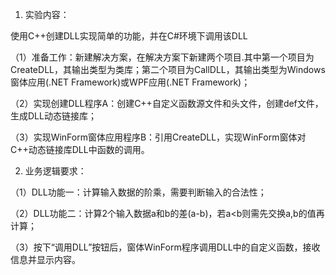 1. 实验内容：

使用C++创建DLL实现简单的功能，并在C#环境下调用该DLL

（1）准备工作：新建解决方案，在解决方案下新建两个项目.其中第一个项目为CreateDLL，其输出类型为类库；第二个项目为CallDLL，其输出类型为Windows窗体应用(.NET Framework)或WPF应用(.NET Framework)；

（2）实现创建DLL程序A：创建C++自定义函数源文件和头文件，创建def文件，生成DLL动态链接库；

（3）实现WinForm窗体应用程序B：引用CreateDLL，实现WinForm窗体对C++动态链接库DLL中函数的调用。

2. 业务逻辑要求：

（1）DLL功能一：计算输入数据的阶乘，需要判断输入的合法性；

（2）DLL功能二：计算2个输入数据a和b的差(a-b)，若a<b则需先交换a,b的值再计算；

（3）按下“调用DLL”按钮后，窗体WinForm程序调用DLL中的自定义函数，接收信息并显示内容。